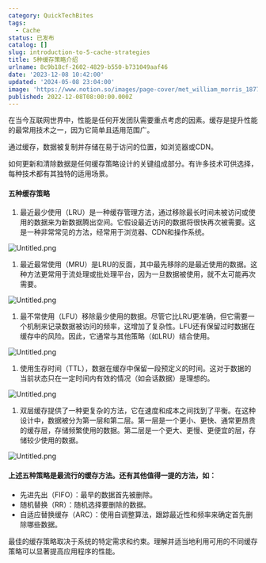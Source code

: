 ```yaml
---
category: QuickTechBites
tags:
  - Cache
status: 已发布
catalog: []
slug: introduction-to-5-cache-strategies
title: 5种缓存策略介绍
urlname: 8c9b18cf-2602-4829-b550-b731049aaf46
date: '2023-12-08 10:42:00'
updated: '2024-05-08 23:04:00'
image: 'https://www.notion.so/images/page-cover/met_william_morris_1877_willow.jpg'
published: 2022-12-08T08:00:00.000Z
---
```


在当今互联网世界中，性能是任何开发团队需要重点考虑的因素。缓存是提升性能的最常用技术之一，因为它简单且适用范围广。


通过缓存，数据被复制并存储在易于访问的位置，如浏览器或CDN。


如何更新和清除数据是任何缓存策略设计的关键组成部分。有许多技术可供选择，每种技术都有其独特的适用场景。


#### 五种缓存策略

1. 最近最少使用（LRU）是一种缓存管理方法，通过移除最长时间未被访问或使用的数据来为新数据腾出空间。它假设最近访问的数据将很快再次被需要。这是一种非常常见的方法，经常用于浏览器、CDN和操作系统。

![Untitled.png](https://prod-files-secure.s3.us-west-2.amazonaws.com/5d24fe63-e567-4804-86f9-9fdc62e13082/74494354-3dc7-4fc2-be3e-7e15913b3f24/Untitled.png?X-Amz-Algorithm=AWS4-HMAC-SHA256&X-Amz-Content-Sha256=UNSIGNED-PAYLOAD&X-Amz-Credential=ASIAZI2LB4663CTM52MQ%2F20250317%2Fus-west-2%2Fs3%2Faws4_request&X-Amz-Date=20250317T053849Z&X-Amz-Expires=3600&X-Amz-Security-Token=IQoJb3JpZ2luX2VjEOX%2F%2F%2F%2F%2F%2F%2F%2F%2F%2FwEaCXVzLXdlc3QtMiJHMEUCIQCKLrZxCsw%2BfKmFwpyffSvFdrNlKtd7GmkNIzdOBgA0UgIgFjeiJR0rrdgukApXN6wbdJuKZzRaHWlAI5coVD7aLqoq%2FwMIPhAAGgw2Mzc0MjMxODM4MDUiDFIoihazZgiaiD6rxSrcA66SUXhUu1vDDzk7LkK9Bv%2FKrTUKVJCevlzIIFBjvbm3ASHFjushwJrjjgxMmTozB3cW3EuR9JHf6fjIAqZLoIfw9924vzYfI5TLIvjeYAMzgJ2kxySuspxo6PzGoyTiU1RnzAQ7w6k18Rm6UnMp%2B2FamND%2BhkmAPA3e7GFS%2F%2F%2BxAz2%2F5e5yHMo9TBGkJQRRHsM3Q7OJtP0Zj6UDqtlZuqe%2FR7zFsCQRVCjE0e7KDh13amktIYVsLTjK8MzfAexzHohOJcvNl4XwKxlkEfnp2vqPLpe1p24b3ySwzdOpRPVf7Zp2n4INswhuSVKqK2qc1vdq%2F5a8LUpuLxKcLQVnuHAKYmmLHV5SgP0zCZQx0uytLZQterfsrZREHgHMKimx44ecrGNMuwlJFLOFSY5O6PdCegCONduA9cEIVhEhDRfZ5xKXLSdq%2FIhgwCgoL9lnAaDrYfBJN4iR1akp74CHTL9P1kCWgqD3C7XW%2Fc8kTeBxkqloaKmzX%2FVz%2Brl0AZwhaAv1NKhQa5UsMp4IuuOMqzBaD6Cr5U7zN8285d6g9GH5PfYO7mZsFJGGxYm1UVAXoH5ben9STgNvnm%2BKjHkJlzNZ0JugUINr%2BScwQKTlBi9b2cG%2FKJKEo6krqWskMODZ3r4GOqUBvhPrkOEPEYW7fge105qgnnpqbO3Eek9OKm41xFAt3o8AtJa4NvijoORBn9qegbxLPYMNK0nLaCQ%2FNE6jYNwoBWAL%2F4tvuPiwYxVmm8OfNfHmriFn8t2rKAP9LdMFyW6gCK5tx86EEgkKpHPtHJiHfvgvx5pm87xBm%2FxhN8qE1ZbFq89VywjZxmrGBQ%2F3coMaPWgqyiw473tS4giq3Eg4meHTfPdH&X-Amz-Signature=29453ef3a74b673b5f788249f7b1eb2292af88d26f4237c53779d8f6ff0cd0d1&X-Amz-SignedHeaders=host&x-id=GetObject)

1. 最近最常使用（MRU）是LRU的反面，其中最先移除的是最近使用的数据。这种方法更常用于流处理或批处理平台，因为一旦数据被使用，就不太可能再次需要。

![Untitled.png](https://prod-files-secure.s3.us-west-2.amazonaws.com/5d24fe63-e567-4804-86f9-9fdc62e13082/9394e615-e149-4cd8-9a1b-e3c39cda8184/Untitled.png?X-Amz-Algorithm=AWS4-HMAC-SHA256&X-Amz-Content-Sha256=UNSIGNED-PAYLOAD&X-Amz-Credential=ASIAZI2LB4663CTM52MQ%2F20250317%2Fus-west-2%2Fs3%2Faws4_request&X-Amz-Date=20250317T053849Z&X-Amz-Expires=3600&X-Amz-Security-Token=IQoJb3JpZ2luX2VjEOX%2F%2F%2F%2F%2F%2F%2F%2F%2F%2FwEaCXVzLXdlc3QtMiJHMEUCIQCKLrZxCsw%2BfKmFwpyffSvFdrNlKtd7GmkNIzdOBgA0UgIgFjeiJR0rrdgukApXN6wbdJuKZzRaHWlAI5coVD7aLqoq%2FwMIPhAAGgw2Mzc0MjMxODM4MDUiDFIoihazZgiaiD6rxSrcA66SUXhUu1vDDzk7LkK9Bv%2FKrTUKVJCevlzIIFBjvbm3ASHFjushwJrjjgxMmTozB3cW3EuR9JHf6fjIAqZLoIfw9924vzYfI5TLIvjeYAMzgJ2kxySuspxo6PzGoyTiU1RnzAQ7w6k18Rm6UnMp%2B2FamND%2BhkmAPA3e7GFS%2F%2F%2BxAz2%2F5e5yHMo9TBGkJQRRHsM3Q7OJtP0Zj6UDqtlZuqe%2FR7zFsCQRVCjE0e7KDh13amktIYVsLTjK8MzfAexzHohOJcvNl4XwKxlkEfnp2vqPLpe1p24b3ySwzdOpRPVf7Zp2n4INswhuSVKqK2qc1vdq%2F5a8LUpuLxKcLQVnuHAKYmmLHV5SgP0zCZQx0uytLZQterfsrZREHgHMKimx44ecrGNMuwlJFLOFSY5O6PdCegCONduA9cEIVhEhDRfZ5xKXLSdq%2FIhgwCgoL9lnAaDrYfBJN4iR1akp74CHTL9P1kCWgqD3C7XW%2Fc8kTeBxkqloaKmzX%2FVz%2Brl0AZwhaAv1NKhQa5UsMp4IuuOMqzBaD6Cr5U7zN8285d6g9GH5PfYO7mZsFJGGxYm1UVAXoH5ben9STgNvnm%2BKjHkJlzNZ0JugUINr%2BScwQKTlBi9b2cG%2FKJKEo6krqWskMODZ3r4GOqUBvhPrkOEPEYW7fge105qgnnpqbO3Eek9OKm41xFAt3o8AtJa4NvijoORBn9qegbxLPYMNK0nLaCQ%2FNE6jYNwoBWAL%2F4tvuPiwYxVmm8OfNfHmriFn8t2rKAP9LdMFyW6gCK5tx86EEgkKpHPtHJiHfvgvx5pm87xBm%2FxhN8qE1ZbFq89VywjZxmrGBQ%2F3coMaPWgqyiw473tS4giq3Eg4meHTfPdH&X-Amz-Signature=a7b5dc956888abc53c606b0b235d48b41684bd7509145d72cdae3f158679ab3e&X-Amz-SignedHeaders=host&x-id=GetObject)

1. 最不常使用（LFU）移除最少使用的数据。尽管它比LRU更准确，但它需要一个机制来记录数据被访问的频率，这增加了复杂性。LFU还有保留过时数据在缓存中的风险。因此，它通常与其他策略（如LRU）结合使用。

![Untitled.png](https://prod-files-secure.s3.us-west-2.amazonaws.com/5d24fe63-e567-4804-86f9-9fdc62e13082/ff489bb8-941e-4617-b208-e17020ed7ada/Untitled.png?X-Amz-Algorithm=AWS4-HMAC-SHA256&X-Amz-Content-Sha256=UNSIGNED-PAYLOAD&X-Amz-Credential=ASIAZI2LB4663CTM52MQ%2F20250317%2Fus-west-2%2Fs3%2Faws4_request&X-Amz-Date=20250317T053849Z&X-Amz-Expires=3600&X-Amz-Security-Token=IQoJb3JpZ2luX2VjEOX%2F%2F%2F%2F%2F%2F%2F%2F%2F%2FwEaCXVzLXdlc3QtMiJHMEUCIQCKLrZxCsw%2BfKmFwpyffSvFdrNlKtd7GmkNIzdOBgA0UgIgFjeiJR0rrdgukApXN6wbdJuKZzRaHWlAI5coVD7aLqoq%2FwMIPhAAGgw2Mzc0MjMxODM4MDUiDFIoihazZgiaiD6rxSrcA66SUXhUu1vDDzk7LkK9Bv%2FKrTUKVJCevlzIIFBjvbm3ASHFjushwJrjjgxMmTozB3cW3EuR9JHf6fjIAqZLoIfw9924vzYfI5TLIvjeYAMzgJ2kxySuspxo6PzGoyTiU1RnzAQ7w6k18Rm6UnMp%2B2FamND%2BhkmAPA3e7GFS%2F%2F%2BxAz2%2F5e5yHMo9TBGkJQRRHsM3Q7OJtP0Zj6UDqtlZuqe%2FR7zFsCQRVCjE0e7KDh13amktIYVsLTjK8MzfAexzHohOJcvNl4XwKxlkEfnp2vqPLpe1p24b3ySwzdOpRPVf7Zp2n4INswhuSVKqK2qc1vdq%2F5a8LUpuLxKcLQVnuHAKYmmLHV5SgP0zCZQx0uytLZQterfsrZREHgHMKimx44ecrGNMuwlJFLOFSY5O6PdCegCONduA9cEIVhEhDRfZ5xKXLSdq%2FIhgwCgoL9lnAaDrYfBJN4iR1akp74CHTL9P1kCWgqD3C7XW%2Fc8kTeBxkqloaKmzX%2FVz%2Brl0AZwhaAv1NKhQa5UsMp4IuuOMqzBaD6Cr5U7zN8285d6g9GH5PfYO7mZsFJGGxYm1UVAXoH5ben9STgNvnm%2BKjHkJlzNZ0JugUINr%2BScwQKTlBi9b2cG%2FKJKEo6krqWskMODZ3r4GOqUBvhPrkOEPEYW7fge105qgnnpqbO3Eek9OKm41xFAt3o8AtJa4NvijoORBn9qegbxLPYMNK0nLaCQ%2FNE6jYNwoBWAL%2F4tvuPiwYxVmm8OfNfHmriFn8t2rKAP9LdMFyW6gCK5tx86EEgkKpHPtHJiHfvgvx5pm87xBm%2FxhN8qE1ZbFq89VywjZxmrGBQ%2F3coMaPWgqyiw473tS4giq3Eg4meHTfPdH&X-Amz-Signature=075d76f5ccf0d0841fa06bcedea6a0ecc57b9b61caca4e6491d6df8e481ef281&X-Amz-SignedHeaders=host&x-id=GetObject)

1. 使用生存时间（TTL），数据在缓存中保留一段预定义的时间。这对于数据的当前状态只在一定时间内有效的情况（如会话数据）是理想的。

![Untitled.png](https://prod-files-secure.s3.us-west-2.amazonaws.com/5d24fe63-e567-4804-86f9-9fdc62e13082/480ed8d3-f3c7-4a40-a9c6-4ca2e915c139/Untitled.png?X-Amz-Algorithm=AWS4-HMAC-SHA256&X-Amz-Content-Sha256=UNSIGNED-PAYLOAD&X-Amz-Credential=ASIAZI2LB4663CTM52MQ%2F20250317%2Fus-west-2%2Fs3%2Faws4_request&X-Amz-Date=20250317T053849Z&X-Amz-Expires=3600&X-Amz-Security-Token=IQoJb3JpZ2luX2VjEOX%2F%2F%2F%2F%2F%2F%2F%2F%2F%2FwEaCXVzLXdlc3QtMiJHMEUCIQCKLrZxCsw%2BfKmFwpyffSvFdrNlKtd7GmkNIzdOBgA0UgIgFjeiJR0rrdgukApXN6wbdJuKZzRaHWlAI5coVD7aLqoq%2FwMIPhAAGgw2Mzc0MjMxODM4MDUiDFIoihazZgiaiD6rxSrcA66SUXhUu1vDDzk7LkK9Bv%2FKrTUKVJCevlzIIFBjvbm3ASHFjushwJrjjgxMmTozB3cW3EuR9JHf6fjIAqZLoIfw9924vzYfI5TLIvjeYAMzgJ2kxySuspxo6PzGoyTiU1RnzAQ7w6k18Rm6UnMp%2B2FamND%2BhkmAPA3e7GFS%2F%2F%2BxAz2%2F5e5yHMo9TBGkJQRRHsM3Q7OJtP0Zj6UDqtlZuqe%2FR7zFsCQRVCjE0e7KDh13amktIYVsLTjK8MzfAexzHohOJcvNl4XwKxlkEfnp2vqPLpe1p24b3ySwzdOpRPVf7Zp2n4INswhuSVKqK2qc1vdq%2F5a8LUpuLxKcLQVnuHAKYmmLHV5SgP0zCZQx0uytLZQterfsrZREHgHMKimx44ecrGNMuwlJFLOFSY5O6PdCegCONduA9cEIVhEhDRfZ5xKXLSdq%2FIhgwCgoL9lnAaDrYfBJN4iR1akp74CHTL9P1kCWgqD3C7XW%2Fc8kTeBxkqloaKmzX%2FVz%2Brl0AZwhaAv1NKhQa5UsMp4IuuOMqzBaD6Cr5U7zN8285d6g9GH5PfYO7mZsFJGGxYm1UVAXoH5ben9STgNvnm%2BKjHkJlzNZ0JugUINr%2BScwQKTlBi9b2cG%2FKJKEo6krqWskMODZ3r4GOqUBvhPrkOEPEYW7fge105qgnnpqbO3Eek9OKm41xFAt3o8AtJa4NvijoORBn9qegbxLPYMNK0nLaCQ%2FNE6jYNwoBWAL%2F4tvuPiwYxVmm8OfNfHmriFn8t2rKAP9LdMFyW6gCK5tx86EEgkKpHPtHJiHfvgvx5pm87xBm%2FxhN8qE1ZbFq89VywjZxmrGBQ%2F3coMaPWgqyiw473tS4giq3Eg4meHTfPdH&X-Amz-Signature=d6a5e7ccd0e2edf6e2dee2d290a066bf083bc6e6cd0fa9c7862dd1fa71e57f82&X-Amz-SignedHeaders=host&x-id=GetObject)

1. 双层缓存提供了一种更复杂的方法，它在速度和成本之间找到了平衡。在这种设计中，数据被分为第一层和第二层。第一层是一个更小、更快、通常更昂贵的缓存层，存储频繁使用的数据。第二层是一个更大、更慢、更便宜的层，存储较少使用的数据。

![Untitled.png](https://prod-files-secure.s3.us-west-2.amazonaws.com/5d24fe63-e567-4804-86f9-9fdc62e13082/35e68090-275d-4707-9e9a-ce86f000e9eb/Untitled.png?X-Amz-Algorithm=AWS4-HMAC-SHA256&X-Amz-Content-Sha256=UNSIGNED-PAYLOAD&X-Amz-Credential=ASIAZI2LB4663CTM52MQ%2F20250317%2Fus-west-2%2Fs3%2Faws4_request&X-Amz-Date=20250317T053849Z&X-Amz-Expires=3600&X-Amz-Security-Token=IQoJb3JpZ2luX2VjEOX%2F%2F%2F%2F%2F%2F%2F%2F%2F%2FwEaCXVzLXdlc3QtMiJHMEUCIQCKLrZxCsw%2BfKmFwpyffSvFdrNlKtd7GmkNIzdOBgA0UgIgFjeiJR0rrdgukApXN6wbdJuKZzRaHWlAI5coVD7aLqoq%2FwMIPhAAGgw2Mzc0MjMxODM4MDUiDFIoihazZgiaiD6rxSrcA66SUXhUu1vDDzk7LkK9Bv%2FKrTUKVJCevlzIIFBjvbm3ASHFjushwJrjjgxMmTozB3cW3EuR9JHf6fjIAqZLoIfw9924vzYfI5TLIvjeYAMzgJ2kxySuspxo6PzGoyTiU1RnzAQ7w6k18Rm6UnMp%2B2FamND%2BhkmAPA3e7GFS%2F%2F%2BxAz2%2F5e5yHMo9TBGkJQRRHsM3Q7OJtP0Zj6UDqtlZuqe%2FR7zFsCQRVCjE0e7KDh13amktIYVsLTjK8MzfAexzHohOJcvNl4XwKxlkEfnp2vqPLpe1p24b3ySwzdOpRPVf7Zp2n4INswhuSVKqK2qc1vdq%2F5a8LUpuLxKcLQVnuHAKYmmLHV5SgP0zCZQx0uytLZQterfsrZREHgHMKimx44ecrGNMuwlJFLOFSY5O6PdCegCONduA9cEIVhEhDRfZ5xKXLSdq%2FIhgwCgoL9lnAaDrYfBJN4iR1akp74CHTL9P1kCWgqD3C7XW%2Fc8kTeBxkqloaKmzX%2FVz%2Brl0AZwhaAv1NKhQa5UsMp4IuuOMqzBaD6Cr5U7zN8285d6g9GH5PfYO7mZsFJGGxYm1UVAXoH5ben9STgNvnm%2BKjHkJlzNZ0JugUINr%2BScwQKTlBi9b2cG%2FKJKEo6krqWskMODZ3r4GOqUBvhPrkOEPEYW7fge105qgnnpqbO3Eek9OKm41xFAt3o8AtJa4NvijoORBn9qegbxLPYMNK0nLaCQ%2FNE6jYNwoBWAL%2F4tvuPiwYxVmm8OfNfHmriFn8t2rKAP9LdMFyW6gCK5tx86EEgkKpHPtHJiHfvgvx5pm87xBm%2FxhN8qE1ZbFq89VywjZxmrGBQ%2F3coMaPWgqyiw473tS4giq3Eg4meHTfPdH&X-Amz-Signature=a508366423292ca3bde3ee92fdbd0bbf366f51d21824ac017e70001e305f88c6&X-Amz-SignedHeaders=host&x-id=GetObject)


#### 上述五种策略是最流行的缓存方法。还有其他值得一提的方法，如：

- 先进先出（FIFO）：最早的数据首先被删除。
- 随机替换（RR）：随机选择要删除的数据。
- 自适应替换缓存（ARC）：使用自调整算法，跟踪最近性和频率来确定首先删除哪些数据。

最佳的缓存策略取决于系统的特定需求和约束。理解并适当地利用可用的不同缓存策略可以显著提高应用程序的性能。

